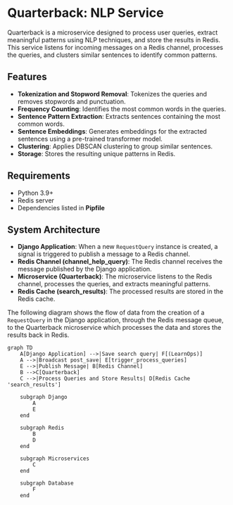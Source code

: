 # Quarterback: NLP Service

Quarterback is a microservice designed to process user queries, extract meaningful patterns using NLP techniques, and store the results in Redis. This service listens for incoming messages on a Redis channel, processes the queries, and clusters similar sentences to identify common patterns.

## Features

- **Tokenization and Stopword Removal**: Tokenizes the queries and removes stopwords and punctuation.
- **Frequency Counting**: Identifies the most common words in the queries.
- **Sentence Pattern Extraction**: Extracts sentences containing the most common words.
- **Sentence Embeddings**: Generates embeddings for the extracted sentences using a pre-trained transformer model.
- **Clustering**: Applies DBSCAN clustering to group similar sentences.
- **Storage**: Stores the resulting unique patterns in Redis.

## Requirements

- Python 3.9+
- Redis server
- Dependencies listed in **Pipfile**

## System Architecture

- **Django Application**: When a new `RequestQuery` instance is created, a signal is triggered to publish a message to a Redis channel.
- **Redis Channel (channel_help_query)**: The Redis channel receives the message published by the Django application.
- **Microservice (Quarterback)**: The microservice listens to the Redis channel, processes the queries, and extracts meaningful patterns.
- **Redis Cache (search_results)**: The processed results are stored in the Redis cache.

The following diagram shows the flow of data from the creation of a `RequestQuery` in the Django application, through the Redis message queue, to the Quarterback microservice which processes the data and stores the results back in Redis.


```mermaid
graph TD
    A[Django Application] -->|Save search query| F[(LearnOps)]
    A -->|Broadcast post_save| E[trigger_process_queries]
    E -->|Publish Message| B[Redis Channel]
    B -->C[Quarterback]
    C -->|Process Queries and Store Results| D[Redis Cache 'search_results']

    subgraph Django
        A
        E
    end

    subgraph Redis
        B
        D
    end

    subgraph Microservices
        C
    end

    subgraph Database
        F
    end
```

